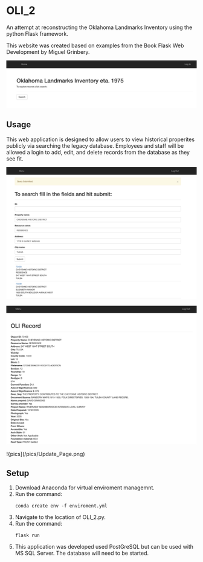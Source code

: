 # OLI_2
<p> An attempt at reconstructing the Oklahoma Landmarks Inventory using the python Flask framework.</p>
<p> This website was created based on examples from the Book Flask Web Development by Miguel Grinbery.</p>

![pics](/pics/Home_page.png)

## Usage
<p> This web application is designed to allow users to view historical properites publicly via searching the legacy database. Employees and staff will be allowed a login to add, edit, and delete records from the database as they see fit. </p>

![pics](/pics/Edit_Search_page.png)

![pics](/pics/Record_display.png)

!{pics](/pics/Update_Page.png)

## Setup
<ol>
  <li>Download Anaconda for virtual enviroment managemnt.</li>
  <li>Run the command:</li>

	conda create env -f enviroment.yml

  <li>Navigate to the location of OLI_2.py.</li>
  <li>Run the command:</li>

	flask run

  <li>This application was developed used PostGreSQL but can be used with MS SQL Server. The database will need to be started.</li>
</ol>
